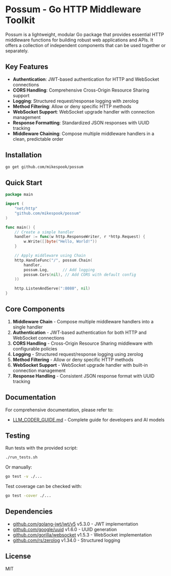 # Possum - Go HTTP Middleware Toolkit

Possum is a lightweight, modular Go package that provides essential HTTP middleware functions for building robust web applications and APIs. It offers a collection of independent components that can be used together or separately.

## Key Features

- **Authentication**: JWT-based authentication for HTTP and WebSocket connections
- **CORS Handling**: Comprehensive Cross-Origin Resource Sharing support
- **Logging**: Structured request/response logging with zerolog
- **Method Filtering**: Allow or deny specific HTTP methods
- **WebSocket Support**: WebSocket upgrade handler with connection management
- **Response Formatting**: Standardized JSON responses with UUID tracking
- **Middleware Chaining**: Compose multiple middleware handlers in a clean, predictable order

## Installation

```bash
go get github.com/mikespook/possum
```

## Quick Start

```go
package main

import (
    "net/http"
    "github.com/mikespook/possum"
)

func main() {
    // Create a simple handler
    handler := func(w http.ResponseWriter, r *http.Request) {
        w.Write([]byte("Hello, World!"))
    }

    // Apply middleware using Chain
    http.HandleFunc("/", possum.Chain(
        handler,
        possum.Log,      // Add logging
        possum.Cors(nil), // Add CORS with default config
    ))

    http.ListenAndServe(":8080", nil)
}
```

## Core Components

1. **Middleware Chain** - Compose multiple middleware handlers into a single handler
2. **Authentication** - JWT-based authentication for both HTTP and WebSocket connections
3. **CORS Handling** - Cross-Origin Resource Sharing middleware with configurable policies
4. **Logging** - Structured request/response logging using zerolog
5. **Method Filtering** - Allow or deny specific HTTP methods
6. **WebSocket Support** - WebSocket upgrade handler with built-in connection management
7. **Response Handling** - Consistent JSON response format with UUID tracking

## Documentation

For comprehensive documentation, please refer to:
- [LLM_CODER_GUIDE.md](LLM_CODER_GUIDE.md) - Complete guide for developers and AI models

## Testing

Run tests with the provided script:

```bash
./run_tests.sh
```

Or manually:

```bash
go test -v ./...
```

Test coverage can be checked with:
```bash
go test -cover ./...
```

## Dependencies

- [github.com/golang-jwt/jwt/v5](https://github.com/golang-jwt/jwt) v5.3.0 - JWT implementation
- [github.com/google/uuid](https://github.com/google/uuid) v1.6.0 - UUID generation
- [github.com/gorilla/websocket](https://github.com/gorilla/websocket) v1.5.3 - WebSocket implementation
- [github.com/rs/zerolog](https://github.com/rs/zerolog) v1.34.0 - Structured logging

## License

MIT